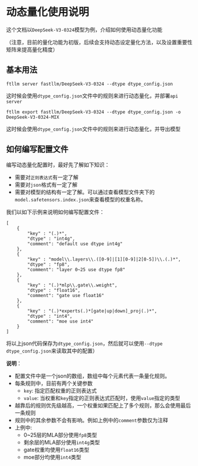 # 动态量化使用说明

这个文档以`DeepSeek-V3-0324`模型为例，介绍如何使用动态量化功能

（注意，目前的量化功能为初版，后续会支持动态设定量化方法，以及设置重要性矩阵来提高量化精度）

## 基本用法

```
ftllm server fastllm/DeepSeek-V3-0324 --dtype dtype_config.json
```

这时候会使用`dtype_config.json`文件中的规则来进行动态量化，并部署`api server`

```
ftllm export fastllm/DeepSeek-V3-0324 --dtype dtype_config.json -o DeepSeek-V3-0324-MIX
```

这时候会使用`dtype_config.json`文件中的规则来进行动态量化，并导出模型

## 如何编写配置文件

编写动态量化配置时，最好先了解如下知识：
- 需要对`正则表达式`有一定了解
- 需要对`json`格式有一定了解
- 需要对模型的结构有一定了解。可以通过查看模型文件夹下的`model.safetensors.index.json`来查看模型的权重名称。

我们以如下示例来说明如何编写配置文件：

```
[
    {
        "key" : "(.)*",
        "dtype" : "int4g",
        "comment": "default use dtype int4g"
    },
    {
        "key" : "model\\.layers\\.([0-9]|[1][0-9]|2[0-5])\\.(.)*",
        "dtype" : "fp8",
        "comment": "layer 0~25 use dtype fp8"
    },
    {
        "key" : "(.)*mlp\\.gate\\.weight",
        "dtype" : "float16",
        "comment": "gate use float16"
    },
    {
        "key" : "(.)*experts(.)*[gate|up|down]_proj(.)*",
        "dtype" : "int4",
        "comment": "moe use int4"
    }
]
```
将以上json代码保存为`dtype_config.json`，然后就可以使用`--dtype dtype_config.json`来读取其中的配置）

**说明**：
- 配置文件中是一个json的数组，数组中每个元素代表一条量化规则。
- 每条规则中，目前有两个关键参数
    - `key`: 指定匹配权重的正则表达式
    - `value`: 当权重和`key`指定的正则表达式匹配时，使用`value`指定的类型
- 越靠后的规则优先级越高，一个权重如果匹配上了多个规则，那么会使用最后一条规则
- 规则中的其余参数不会有影响。例如上例中的`comment`参数仅为注释
- 上例中:
    - 0~25层的MLA部分使用`fp8`类型
    - 剩余层的MLA部分使用`int4g`类型
    - gate权重均使用`float16`类型
    - moe部分均使用`int4`类型
